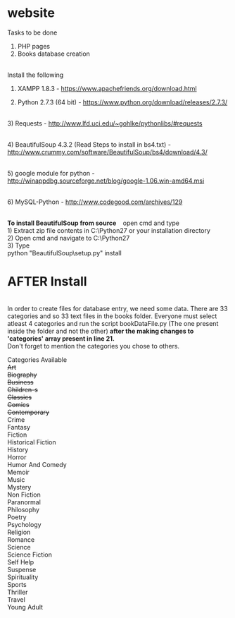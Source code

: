 website
=======
Tasks to be done
<br>
1) PHP pages<br>
2) Books database creation
<br><br>

Install the following<br>
1) XAMPP 1.8.3 - https://www.apachefriends.org/download.html <br>
 
2) Python 2.7.3 (64 bit) - https://www.python.org/download/releases/2.7.3/

<br>3) Requests - http://www.lfd.uci.edu/~gohlke/pythonlibs/#requests

<br>4) BeautifulSoup 4.3.2 (Read Steps to install in bs4.txt) - http://www.crummy.com/software/BeautifulSoup/bs4/download/4.3/

<br>5) google module for python - 	http://winappdbg.sourceforge.net/blog/google-1.06.win-amd64.msi
								
<br>6) MySQL-Python - http://www.codegood.com/archives/129

<br>
<b>To install BeautifulSoup from source </b>
		&nbsp;&nbsp; open cmd and type
<br>1) Extract zip file contents in C:\Python27 or your installation directory
<br>2) Open cmd and navigate to C:\Python27
<br>3) Type 
	<br>	python "BeautifulSoup\setup.py" install

	
AFTER Install
=======
<br>In order to create files for database entry, we need some data. There are 33 categories and so 33 text files in the books folder. Everyone must select atleast 4 categories and run the script bookDataFile.py (The one present inside the folder and not the other) <b>after the making changes to 'categories' array present in line 21.</b>
<br>
Don't forget to mention the categories you chose to others.

Categories Available
<br>~~Art~~
<br>~~Biography~~
<br>~~Business~~
<br>~~Children-s~~
<br>~~Classics~~
<br>~~Comics~~
<br>~~Contemporary~~
<br>Crime
<br>Fantasy
<br>Fiction
<br>Historical Fiction
<br>History
<br>Horror
<br>Humor And Comedy
<br>Memoir
<br>Music
<br>Mystery
<br>Non Fiction
<br>Paranormal
<br>Philosophy
<br>Poetry
<br>Psychology
<br>Religion
<br>Romance
<br>Science
<br>Science Fiction
<br>Self Help
<br>Suspense
<br>Spirituality
<br>Sports
<br>Thriller
<br>Travel
<br>Young Adult
